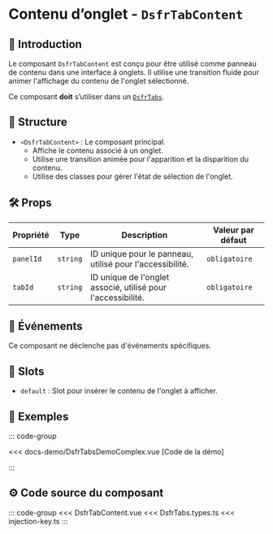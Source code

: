 # Contenu d’onglet - `DsfrTabContent`

## 🌟 Introduction

Le composant `DsfrTabContent` est conçu pour être utilisé comme panneau de contenu dans une interface à onglets. Il utilise une transition fluide pour animer l'affichage du contenu de l'onglet sélectionné.

Ce composant **doit** s’utiliser dans un [`DsfrTabs`](/composants/DsfrTabs).

## 📐 Structure

- `<DsfrTabContent>` : Le composant principal.
  - Affiche le contenu associé à un onglet.
  - Utilise une transition animée pour l'apparition et la disparition du contenu.
  - Utilise des classes pour gérer l'état de sélection de l'onglet.

## 🛠️ Props

| Propriété   | Type      | Description                                                      | Valeur par défaut |
|-------------|-----------|------------------------------------------------------------------|-------------------|
| `panelId`   | `string`  | ID unique pour le panneau, utilisé pour l'accessibilité.         | `obligatoire`     |
| `tabId`     | `string`  | ID unique de l'onglet associé, utilisé pour l'accessibilité.     | `obligatoire`     |

## 📡 Événements

Ce composant ne déclenche pas d'événements spécifiques.

## 🧩 Slots

- `default` : Slot pour insérer le contenu de l'onglet à afficher.

## 📝 Exemples

::: code-group

<Story data-title="Démo" min-h="600px">
  <DsfrTabsDemoComplex />
</Story>

<<< docs-demo/DsfrTabsDemoComplex.vue [Code de la démo]

:::

## ⚙️ Code source du composant

::: code-group
<<< DsfrTabContent.vue
<<< DsfrTabs.types.ts
<<< injection-key.ts
:::

<script setup lang="ts">
import DsfrTabsDemoComplex from './docs-demo/DsfrTabsDemoComplex.vue'
</script>
